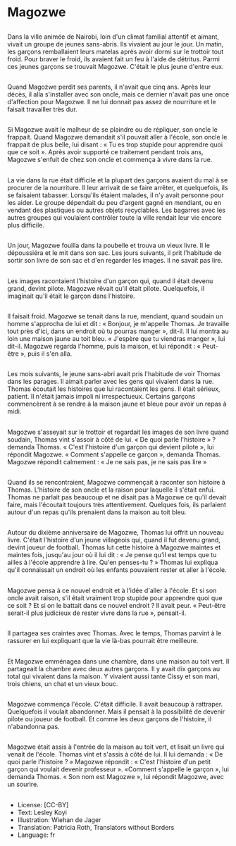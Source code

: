 # Magozwe

##
Dans la ville animée de Nairobi, loin d'un climat familial attentif et aimant, vivait un groupe de jeunes sans-abris. Ils vivaient au jour le jour. Un matin, les garçons remballaient leurs matelas après avoir dormi sur le trottoir tout froid. Pour braver le froid, ils avaient fait un feu à l'aide de détritus. Parmi ces jeunes garçons se trouvait Magozwe. C'était le plus jeune d'entre eux.

##
Quand Magozwe perdit ses parents, il n'avait que cinq ans. Après leur décès, il alla s'installer avec son oncle, mais ce dernier n'avait pas une once d'affection pour Magozwe. Il ne lui donnait pas assez de nourriture et le faisait travailler très dur.

##
Si Magozwe avait le malheur de se plaindre ou de répliquer, son oncle le frappait. Quand Magozwe demandait s'il pouvait aller à l'école, son oncle le frappait de plus belle, lui disant : « Tu es trop stupide pour apprendre quoi que ce soit ». Après avoir supporté ce traitement pendant trois ans, Magozwe s'enfuit de chez son oncle et commença à vivre dans la rue.

##
La vie dans la rue était difficile et la plupart des garçons avaient du mal à se procurer de la nourriture. Il leur arrivait de se faire arrêter, et quelquefois, ils se faisaient tabasser. Lorsqu'ils étaient malades, il n'y avait personne pour les aider. Le groupe dépendait du peu d'argent gagné en mendiant, ou en vendant des plastiques ou autres objets recyclables. Les bagarres avec les autres groupes qui voulaient contrôler toute la ville rendait leur vie encore plus difficile.

##
Un jour, Magozwe fouilla dans la poubelle et trouva un vieux livre. Il le dépoussiéra et le mit dans son sac. Les jours suivants, il prit l'habitude de sortir son livre de son sac et d'en regarder les images. Il ne savait pas lire.

##
Les images racontaient l'histoire d'un garçon qui, quand il était devenu grand, devint pilote. Magozwe rêvait qu'il était pilote. Quelquefois, il imaginait qu'il était le garçon dans l'histoire.

##
Il faisait froid. Magozwe se tenait dans la rue, mendiant, quand soudain un homme s'approcha de lui et dit : « Bonjour, je m'appelle Thomas. Je travaille tout près d'ici, dans un endroit où tu pourras manger », dit-il. Il lui montra au loin une maison jaune au toit bleu. « J'espère que tu viendras manger », lui dit-il. Magozwe regarda l'homme, puis la maison, et lui répondit : « Peut-être », puis il s'en alla.

##
Les mois suivants, le jeune sans-abri avait pris l'habitude de voir Thomas dans les parages. Il aimait parler avec les gens qui vivaient dans la rue. Thomas écoutait les histoires que lui racontaient les gens. Il était sérieux, patient. Il n'était jamais impoli ni irrespectueux. Certains garçons commencèrent à se rendre à la maison jaune et bleue pour avoir un repas à midi.

##
Magozwe s'asseyait sur le trottoir et regardait les images de son livre quand soudain, Thomas vint s'assoir à côté de lui. « De quoi parle l'histoire » ? demanda Thomas. « C'est l'histoire d'un garçon qui devient pilote », lui répondit Magozwe. « Comment s'appelle ce garçon », demanda Thomas. Magozwe répondit calmement : « Je ne sais pas, je ne sais pas lire »

##
Quand ils se rencontraient, Magozwe commençait à raconter son histoire à Thomas. L'histoire de son oncle et la raison pour laquelle il s'était enfui. Thomas ne parlait pas beaucoup et ne disait pas à Magozwe ce qu'il devait faire, mais l'écoutait toujours très attentivement. Quelques fois, ils parlaient autour d'un repas qu'ils prenaient dans la maison au toit bleu.

##
Autour du dixième anniversaire de Magozwe, Thomas lui offrit un nouveau livre. C'était l'histoire d'un jeune villageois qui, quand il fut devenu grand, devint joueur de football. Thomas lut cette histoire à Magozwe maintes et maintes fois, jusqu'au jour où il lui dit : « Je pense qu'il est temps que tu ailles à l'école apprendre à lire. Qu'en penses-tu ? » Thomas lui expliqua qu'il connaissait un endroit où les enfants pouvaient rester et aller à l'école.

##
Magozwe pensa à ce nouvel endroit et à l'idée d'aller à l'école. Et si son oncle avait raison, s'il était vraiment trop stupide pour apprendre quoi que ce soit ? Et si on le battait dans ce nouvel endroit ? Il avait peur. « Peut-être serait-il plus judicieux de rester vivre dans la rue », pensait-il.

##
Il partagea ses craintes avec Thomas. Avec le temps, Thomas parvint à le rassurer en lui expliquant que la vie là-bas pourrait être meilleure.

##
Et Magozwe emménagea dans une chambre, dans une maison au toit vert. Il partageait la chambre avec deux autres garçons. Il y avait dix garçons au total qui vivaient dans la maison. Y vivaient aussi tante Cissy et son mari, trois chiens, un chat et un vieux bouc.

##
Magozwe commença l'école. C'était difficile. Il avait beaucoup à rattraper. Quelquefois il voulait abandonner. Mais il pensait à la possibilité de devenir pilote ou joueur de football. Et comme les deux garçons de l'histoire, il n'abandonna pas.

##
Magozwe était assis à l'entrée de la maison au toit vert, et lisait un livre qui venait de l'école. Thomas vint et s'assis à côté de lui. Il lui demanda : « De quoi parle l'histoire ? » Magozwe répondit : « C'est l'histoire d'un petit garçon qui voulait devenir professeur ». «Comment s'appelle le garçon », lui demanda Thomas. « Son nom est Magozwe », lui répondit Magozwe, avec un sourire.

##
* License: [CC-BY]
* Text: Lesley Koyi
* Illustration: Wiehan de Jager
* Translation: Patricia Roth, Translators without Borders
* Language: fr
